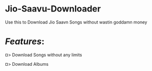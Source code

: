 # Jio-Saavu-Downloader
Use this to Download Jio Saavn Songs without wastin goddamn money


# _Features_:

 ¤> Download Songs without any limits
 
 ¤> Download Albums
